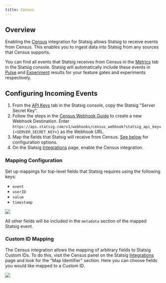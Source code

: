 ```yaml
---
title: Census
---
```


## Overview

Enabling the [Census](https://getcensus.com/) integration for Statsig allows Statsig to receive events from Census. This enables you to ingest data into Statsig from any sources that Census supports.

You can find all events that Statsig receives from Census in the [Metrics](/metrics) tab in the Statsig console. Statsig will automatically include these events in [Pulse](/pulse) and [Experiment](/experiments-plus/monitor) results for your feature gates and experiments respectively.

## Configuring Incoming Events

1. From the [API Keys](https://console.statsig.com/api_keys) tab in the Statsig console, copy the Statsig "Server Secret Key”.
2. Follow the steps in the [Census Webhook Guide](https://docs.getcensus.com/destinations/webhook) to create a new Webhook Destination. Enter `https://api.statsig.com/v1/webhooks/census_webhook?statsig_api_key={<SERVER_SECRET_KEY>}` as the Webhook URL.
3. Map the fields that Statsig will receive from Census. [See below](#mapping-configuration) for configuration options.
4. On the Statsig [Integrations](https://console.statsig.com/integrations) page, enable the Census integration.

### Mapping Configuration

Set up mappings for top-level fields that Statsig requires using the following keys:

- `event`
- `userID`
- `value`
- `timestamp`

![](https://user-images.githubusercontent.com/111380336/191574001-4f0bb28e-1436-4e3e-b255-ed28e2c5f837.png)

All other fields will be included in the `metadata` section of the mapped Statsig event.

### Custom ID Mapping

The Census integration allows the mapping of arbitrary fields to Statsig Custom IDs. To do this, visit the Census panel on the Statsig [Integrations](https://console.statsig.com/integrations) page and look for the "Map Identifier" section. Here you can choose fields you would like mapped to a Custom ID.

![](https://user-images.githubusercontent.com/95646168/213269548-e6457527-c938-44fd-9360-1f3fd7af2fac.png)
